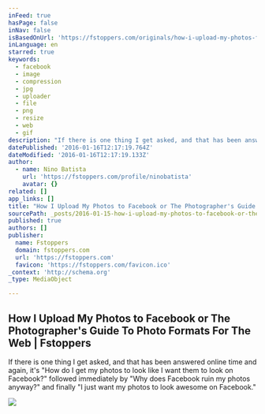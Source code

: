 ```yaml
---
inFeed: true
hasPage: false
inNav: false
isBasedOnUrl: 'https://fstoppers.com/originals/how-i-upload-my-photos-facebook-or-photographers-guide-photo-formats-web-49658'
inLanguage: en
starred: true
keywords:
  - facebook
  - image
  - compression
  - jpg
  - uploader
  - file
  - png
  - resize
  - web
  - gif
description: "If there is one thing I get asked, and that has been answered online time and again, it's \"How do I get my photos to look like I want them to look on Facebook?\" followed immediately by \"Why does Facebook ruin my photos anyway?\" and finally \"I just want my photos to look awesome on Facebook.\""
datePublished: '2016-01-16T12:17:19.764Z'
dateModified: '2016-01-16T12:17:19.133Z'
author:
  - name: Nino Batista
    url: 'https://fstoppers.com/profile/ninobatista'
    avatar: {}
related: []
app_links: []
title: "How I Upload My Photos to Facebook or The Photographer's Guide To Photo Formats For The Web | Fstoppers"
sourcePath: _posts/2016-01-15-how-i-upload-my-photos-to-facebook-or-the-photographers-gui.md
published: true
authors: []
publisher:
  name: Fstoppers
  domain: fstoppers.com
  url: 'https://fstoppers.com'
  favicon: 'https://fstoppers.com/favicon.ico'
_context: 'http://schema.org'
_type: MediaObject

---
```

<article style=""><h1>How I Upload My Photos to Facebook or The Photographer's Guide To Photo Formats For The Web | Fstoppers</h1><p>If there is one thing I get asked, and that has been answered online time and again, it's "How do I get my photos to look like I want them to look on Facebook?" followed immediately by "Why does Facebook ruin my photos anyway?" and finally "I just want my photos to look awesome on Facebook."</p><img src="https://s3-us-west-2.amazonaws.com/the-grid-img/p/5695684658224e891a485492bd856d3a9457b66a.png" /></article>